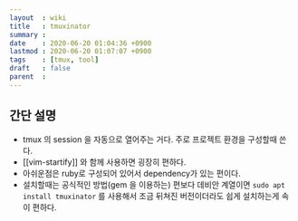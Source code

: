 ```yaml
---
layout  : wiki
title   : tmuxinator
summary : 
date    : 2020-06-20 01:04:36 +0900
lastmod : 2020-06-20 01:07:07 +0900
tags    : [tmux, tool]
draft   : false
parent  : 
---
```


## 간단 설명
 * tmux 의 session 을 자동으로 열어주는 거다. 주로 프로젝트 환경을 구성할때 쓴다.
 * [[vim-startify]] 와 함께 사용하면 굉장히 편하다.
 * 아쉬운점은 ruby로 구성되어 있어서 dependency가 있는 편이다.
 * 설치할때는 공식적인 방법(gem 을 이용하는) 편보다 데비안 계열이면 `sudo apt install tmuxinator` 를 사용해서 조금 뒤쳐진 버전이더라도 쉽게 설치하는게 속이 편하다.
